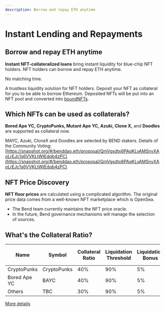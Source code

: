 ```yaml
---
description: Borrow and repay ETH anytime
---
```


# Instant Lending and Repayments

## Borrow and repay ETH anytime

**Instant NFT-collateralized loans** bring instant liquidity for blue-chip NFT holders. NFT holders can borrow and repay ETH anytime.

No matching time.

A trustless liquidity solution for NFT holders. Deposit your NFT as collateral for you to be able to borrow Ethereum. Deposited NFTs will be put into an NFT pool and converted into [boundNFTs](../lending-protocol/boundnft.md).

## Which NFTs can be used as collaterals?

**Bored Ape YC, CryptoPunks, Mutant Ape YC, Azuki, Clone X,** and **Doodles** are supported as collateral now.

MAYC, Azuki, CloneX and Doodles are selected by BEND stakers. Details of the Community Voting: [https://snapshot.org/#/benddao.eth/proposal/QmVgsdtx6PAqKLyAMSnvXAoLrEJc1s6VVKLtWtEdqb4zPC](https://snapshot.org/#/benddao.eth/proposal/QmVgsdtx6PAqKLyAMSnvXAoLrEJc1s6VVKLtWtEdqb4zPC)

## NFT Price Discovery

**NFT floor prices** are calculated using a complicated algorithm. The original price data comes from a well-known NFT marketplace which is OpenSea.

* The Bend team currently maintains the NFT price oracle.
* In the future, Bend governance mechanisms will manage the selection of sources.

## What's the Collateral Ratio?

| Name         | Symbol      | Collateral Ratio | Liquidation Threshold | Liquidation Bonus | Redeem Duration (Days) | Auction Duration (Days) | Redeem Fine |
| ------------ | ----------- | ---------------- | --------------------- | ----------------- | ---------------------- | ----------------------- | ----------- |
| CryptoPunks  | CryptoPunks | 40%              | 90%                   | 5%                | 2                      | 2                       | 1%          |
| Bored Ape YC | BAYC        | 40%              | 90%                   | 5%                | 2                      | 2                       | 1%          |
| Others       | TBC         | 30%              | 90%                   | 5%                | 2                      | 2                       | 1%          |

[More details](../risk/nft-risk-parameters.md)

##
